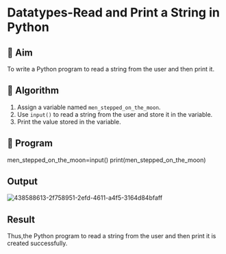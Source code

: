 # Datatypes-Read and Print a String in Python

## 🎯 Aim
To write a Python program to read a string from the user and then print it.

## 🧠 Algorithm
1. Assign a variable named `men_stepped_on_the_moon`.
2. Use `input()` to read a string from the user and store it in the variable.
3. Print the value stored in the variable.

## 🧾 Program
men_stepped_on_the_moon=input()
print(men_stepped_on_the_moon)
## Output
![438588613-2f758951-2efd-4611-a4f5-3164d84bfaff](https://github.com/user-attachments/assets/3170bef0-094a-4bfe-9ddd-3bfcc07b2fdf)

## Result
Thus,the Python program to read a string from the user and then print it is created successfully.
